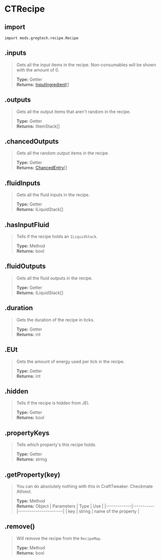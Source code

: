 # CTRecipe

## import
`import mods.gregtech.recipe.Recipe`

## .inputs
> Gets all the input items in the recipe. Non-consumables will be shown with the amount of 0.
>
> **Type:** Getter  
> **Returns:** [InputIngredient](/CraftTweaker/Mods/GTCE/type/InputIngredient.md)[]

## .outputs
> Gets all the output items that aren't random in the recipe.
>
> **Type:** Getter  
> **Returns:** IItemStack[]

## .chancedOutputs
> Gets all the random output items in the recipe.
>
> **Type:** Getter  
> **Returns:** [ChancedEntry](/CraftTweaker/Mods/GTCE/type/ChancedEntry.md)[]

## .fluidInputs
> Gets all the fluid inputs in the recipe.
>
> **Type:** Getter  
> **Returns:** ILiquidStack[]

## .hasInputFluid
> Tells if the recipe holds an `ILiquidStack`.
>
> **Type:** Method  
> **Returns:** bool

## .fluidOutputs
> Gets all the fluid outputs in the recipe.
>
> **Type:** Getter  
> **Returns:** ILiquidStack[]

## .duration
> Gets the duration of the recipe in ticks.
>
> **Type:** Getter  
> **Returns:** int

## .EUt
> Gets the amount of energy used per tick in the recipe.
>
> **Type:** Getter  
> **Returns:** int

## .hidden
> Tells if the recipe is hidden from JEI.
>
> **Type:** Getter  
> **Returns:** bool

## .propertyKeys
> Tells which property's this recipe holds.
>
> **Type:** Getter  
> **Returns:** string

## .getProperty(key)
> You can do absolutely nothing with this in CraftTweaker. Checkmate Athiest.
>
> **Type:** Method  
> **Returns:** Object
> | Parameters  | Type      | Use                   |
> |-------------|-----------|-----------------------|
> | key         | string    | name of the property  |


## .remove()
> Will remove the recipe from the `RecipeMap`.
>
> **Type:** Method  
> **Returns:** bool